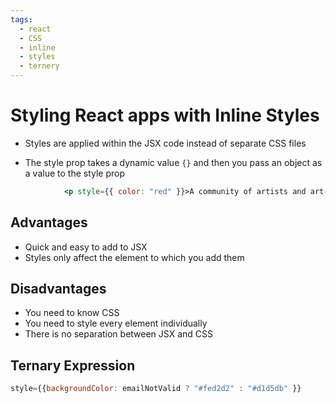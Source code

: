 ```yaml
---
tags:
  - react
  - CSS
  - inline
  - styles
  - ternery
---
```

# Styling React apps with Inline Styles
* Styles are applied within the JSX code instead of separate CSS files

* The style prop takes a dynamic value `{}` and then you pass an object as a value to the style prop
```jsx
			<p style={{ color: "red" }}>A community of artists and art-lovers.</p>

```

## Advantages
* Quick and easy to add to JSX
* Styles only affect the element to which you add them

## Disadvantages
* You need to know CSS
* You need to style every element individually
* There is no separation between JSX and CSS

## Ternary Expression
```jsx
style={{backgroundColor: emailNotValid ? "#fed2d2" : "#d1d5db" }}
```